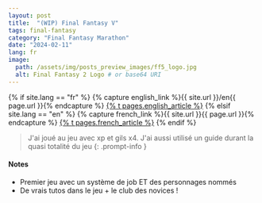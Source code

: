 ```yaml
---
layout: post
title:  "(WIP) Final Fantasy V"
tags: final-fantasy
category: "Final Fantasy Marathon"
date: "2024-02-11"
lang: fr
image:
  path: /assets/img/posts_preview_images/ff5_logo.jpg
  alt: Final Fantasy 2 Logo # or base64 URI
---
```


{% if site.lang == "fr" %}
  {% capture english_link %}{{ site.url }}/en{{ page.url }}{% endcapture %}
  <a href="{{ english_link }}" >{% t pages.english_article %}</a>
{% elsif site.lang == "en" %}
  {% capture french_link  %}{{ site.url }}{{ page.url }}{% endcapture %}
 <a href="{{ french_link }}" >{% t pages.french_article %}</a>
{% endif %}

> J'ai joué au jeu avec xp et gils x4. J'ai aussi utilisé un guide durant la quasi totalité du jeu
{: .prompt-info }

#### Notes

- Premier jeu avec un système de job ET des personnages nommés
- De vrais tutos dans le jeu + le club des novices !  